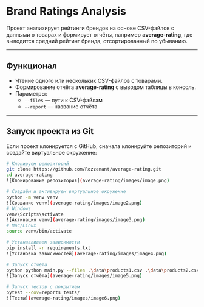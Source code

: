 # Brand Ratings Analysis

Проект анализирует рейтинги брендов на основе CSV-файлов с данными о товарах и формирует отчёты, например **average-rating**, где выводится средний рейтинг бренда, отсортированный по убыванию.

---

## Функционал

- Чтение одного или нескольких CSV-файлов с товарами.
- Формирование отчёта **average-rating** с выводом таблицы в консоль.
- Параметры:
  - `--files` — пути к CSV-файлам
  - `--report` — название отчёта

---

## Запуск проекта из Git

Если проект клонируется с GitHub, сначала клонируйте репозиторий и создайте виртуальное окружение:

```bash
# Клонируем репозиторий
git clone https://github.com/Rozzenant/average-rating.git
cd average-rating
![Клонирование репозитория](average-rating/images/image.png)

# Создаём и активируем виртуальное окружение
python -m venv venv
![Создание venv](average-rating/images/image2.png)
# Windows
venv\Scripts\activate
![Активация venv](average-rating/images/image3.png)
# Mac/Linux
source venv/bin/activate

# Устанавливаем зависимости
pip install -r requirements.txt
![Установка зависимостей](average-rating/images/image4.png)

# Запуск отчёта
python python main.py --files .\data\products1.csv .\data\products2.csv --report average-rating
![Запуск отчёта](average-rating/images/image5.png)

# Запуск тестов с покрытием
pytest --cov=reports tests/
![Тесты](average-rating/images/image6.png)

